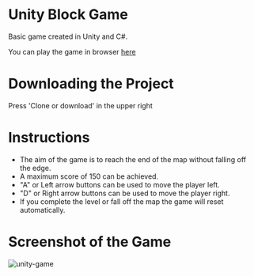 # Unity Block Game
Basic game created in Unity and C#.

You can play the game in browser [here](https://conran-unity-game.netlify.com/)

# Downloading the Project
Press 'Clone or download' in the upper right

# Instructions
- The aim of the game is to reach the end of the map without falling off the edge. 
- A maximum score of 150 can be achieved. 
- "A" or Left arrow buttons can be used to move the player left. 
- "D" or Right arrow buttons can be used to move the player right. 
- If you complete the level or fall off the map the game will reset automatically.

# Screenshot of the Game
![unity-game](https://user-images.githubusercontent.com/54678624/75148603-efe69b80-56f7-11ea-9def-c8580a767728.png)
